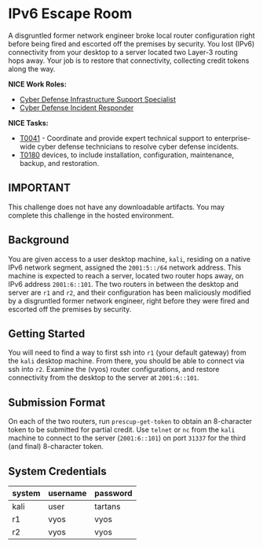   # IPv6 Escape Room

  A disgruntled former network engineer broke local router configuration
  right before being fired and escorted off the premises by security. You
  lost (IPv6) connectivity from your desktop to a server located two
  Layer-3 routing hops away. Your job is to restore that connectivity,
  collecting credit tokens along the way.

  **NICE Work Roles:**

  - [Cyber Defense Infrastructure Support Specialist](https://niccs.cisa.gov/workforce-development/nice-framework)
  - [Cyber Defense Incident Responder](https://niccs.cisa.gov/workforce-development/nice-framework)

  **NICE Tasks:**

  - [T0041](https://niccs.cisa.gov/workforce-development/nice-framework) - Coordinate and provide expert technical support to enterprise-wide cyber defense technicians to resolve cyber defense incidents.
  - [T0180](https://niccs.cisa.gov/workforce-development/nice-framework) devices, to include installation, configuration, maintenance, backup, and restoration.

  ## IMPORTANT

  This challenge does not have any downloadable artifacts. You may complete this challenge in the hosted environment.

  ## Background

  You are given access to a user desktop machine, `kali`, residing on a
  native IPv6 network segment, assigned the `2001:5::/64` network address.
  This machine is expected to reach a server, located two router hops away,
  on IPv6 address `2001:6::101`. The two routers in between the desktop and
  server are `r1` and `r2`, and their configuration has been maliciously
  modified by a disgruntled former network engineer, right before they were
  fired and escorted off the premises by security.

  ## Getting Started

  You will need to find a way to first ssh into `r1` (your default gateway)
  from the `kali` desktop machine. From there, you should be able to connect
  via ssh into `r2`. Examine the (vyos) router configurations, and restore
  connectivity from the desktop to the server at `2001:6::101`.

  ## Submission Format

  On each of the two routers, run `prescup-get-token` to obtain an 8-character
  token to be submitted for partial credit. Use `telnet` or `nc` from the `kali`
  machine to connect to the server (`2001:6::101`) on port `31337` for the
  third (and final) 8-character token.

  ## System Credentials

  | system  | username | password |
  | ------- | -------- | -------- |
  | kali    | user     | tartans  |
  | r1      | vyos     | vyos     |
  | r2      | vyos     | vyos     |